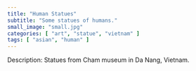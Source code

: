```yaml
---
title: "Human Statues"
subtitle: "Some statues of humans."
small_image: "small.jpg"
categories: [ "art", "statue", "vietnam" ]
tags: [ "asian", "human" ]
---
```


Description:
Statues from Cham museum in Da Nang, Vietnam.
